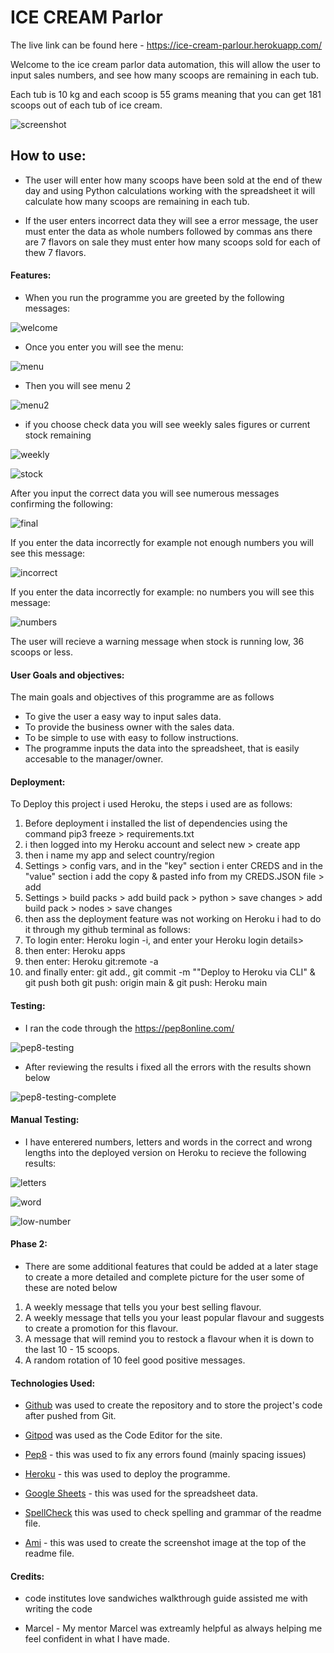 # ICE CREAM Parlor

The live link can be found here - https://ice-cream-parlour.herokuapp.com/

Welcome to the ice cream parlor data automation, this will allow the user to input sales numbers, and see how many scoops are remaining in each tub.

Each tub is 10 kg and each scoop is 55 grams meaning that you can get 181 scoops out of each tub of ice cream.


![screenshot](assets/images/ami.png)



## How to use:

- The user will enter how many scoops have been sold at the end of thew day and using Python calculations working with the spreadsheet it will calculate how many scoops are remaining in each tub.

- If the user enters incorrect data they will see a error message, the user must enter the data as whole numbers followed by commas ans there are 7 flavors on sale they must enter how many scoops sold for each of thew 7 flavors.

#### Features:


- When you run the programme you are greeted by the following messages:

![welcome](assets/images/intro.png)

- Once you enter you will see the menu:

![menu](assets/images/menu.png)

- Then you will see menu 2

![menu2](assets/images/menu2.png)

- if you choose check data you will see weekly sales figures or current stock remaining

![weekly](assets/images/weekly.png)

![stock](assets/images/stock.png)




After you input the correct data you will see numerous messages confirming the following:

![final](assets/images/final.png)

If you enter the data incorrectly for example not enough numbers you will see this message:

![incorrect](assets/images/incorrect.png)

If you enter the data incorrectly for example: no numbers you will see this message:

![numbers](assets/images/numbers.png)

The user will recieve a warning message when stock is running low, 36 scoops or less.



#### User Goals and objectives:


The main goals and objectives of this programme are as follows

- To give the user a easy way to input sales data.
- To provide the business owner with the sales data.
- To be simple to use with easy to follow instructions.
- The programme inputs the data into the spreadsheet, that is easily accesable to the manager/owner.



#### Deployment:


To Deploy this project i used Heroku, the steps i used are as follows:

1.  Before deployment i installed the list of dependencies using the command pip3 freeze > requirements.txt
2. i then logged into my Heroku account and select new > create app 
3. then i name my app and select country/region
4. Settings > config vars, and in the "key" section i enter CREDS and in the "value" section i add the copy & pasted info from my CREDS.JSON file > add
5. Settings > build packs > add build pack > python > save changes > add build pack > nodes > save changes 
6. then ass the deployment feature was not working on Heroku i had to do it through my github terminal as follows:
7. To login enter: Heroku login -i, and enter your Heroku login details>
8. then enter: Heroku apps
9. then enter: Heroku git:remote -a 
10. and finally enter: git add., git commit -m ""Deploy to Heroku via CLI" & git push both git push: origin main & git push: Heroku main 

#### Testing:


- I ran the code through the https://pep8online.com/

![pep8-testing](assets/images/pep8-testing.png)

- After reviewing the results i fixed all the errors with the results shown below

![pep8-testing-complete](assets/images/pep8-testing-complete.png)

#### Manual Testing:


- I have enterered numbers, letters and words in the correct and wrong lengths into the deployed version on Heroku  to recieve the following results:

![letters](assets/images/letters.png)

![word](assets/images/word.png)

![low-number](assets/images/low-number.png)





#### Phase 2:


- There are some additional features that could be added at a later stage to create a more detailed and complete picture for the user some of these are noted below

1. A weekly message that tells you your best selling flavour.
2. A weekly message that tells you your least popular flavour and suggests to create a promotion for this flavour.
3. A message that will remind you to restock a flavour when it is down to the last 10 - 15 scoops.
4. A random rotation of 10 feel good positive messages.


#### Technologies Used: 


-  [Github](https://github.com/) was used to create the repository and to store the project's code after pushed from Git.

- [Gitpod](https://www.gitpod.io/) was used as the Code Editor for the site.

- [Pep8](https://pep8online.com/) - this was used to fix any errors found (mainly spacing issues)

- [Heroku](https://heroku.com/) - this was used to deploy the programme.

- [Google Sheets](https://docs.google.com/) - this was used for the spreadsheet data.

- [SpellCheck](https://online-spellcheck.com/) this was used to check spelling and grammar of the readme file.

- [Ami](https://ui.dev/amiresponsive) - this was used to create the screenshot image at the top of the readme file.







#### Credits:

- code institutes love sandwiches walkthrough guide assisted me with writing the code

- Marcel - My mentor Marcel was extreamly helpful as always helping me feel confident in what I have made.

